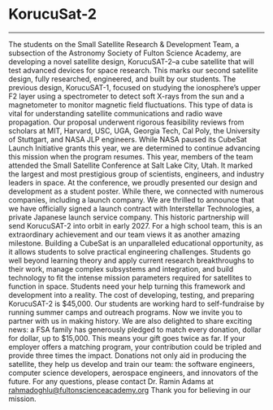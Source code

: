 # KorucuSat-2
---
The students on the Small Satellite Research & Development Team, a subsection of the Astronomy Society of Fulton Science Academy, are developing a novel satellite design, KorucuSAT-2–a cube satellite that will test advanced devices for space research. This marks our second satellite design, fully researched, engineered, and built by our students.
The previous design, KorucuSAT-1, focused on studying the ionosphere’s upper F2 layer using a spectrometer to detect soft X-rays from the sun and a magnetometer to monitor magnetic field fluctuations. This type of data is vital for understanding satellite communications and radio wave propagation. Our proposal underwent rigorous feasibility reviews from scholars at MIT, Harvard, USC, UGA, Georgia Tech, Cal Poly, the University of Stuttgart, and NASA JLP engineers. While NASA paused its CubeSat Launch Initiative grants this year, we are determined to continue advancing this mission when the program resumes.
This year, members of the team attended the Small Satellite Conference at Salt Lake City, Utah. It marked the largest and most prestigious group of scientists, engineers, and industry leaders in space. At the conference, we proudly presented our design and development as a student poster. While there, we connected with numerous companies, including a launch company.
We are thrilled to announce that we have officially signed a launch contract with Interstellar Technologies, a private Japanese launch service company. This historic partnership will send KorucuSAT-2 into orbit in early 2027. For a high school team, this is an extraordinary achievement and our team views it as another amazing milestone.
Building a CubeSat is an unparalleled educational opportunity, as it allows students to solve practical engineering challenges. Students go well beyond learning theory and apply current research breakthroughs to their work, manage complex subsystems and integration, and build technology to fit the intense mission parameters required for satellites to function in space.
Students need your help turning this framework and development into a reality. The cost of developing, testing, and preparing KorucuSAT-2 is $45,000. Our students are working hard to self-fundraise by running summer camps and outreach programs. Now we invite you to partner with us in making history.
We are also delighted to share exciting news: a FSA family has generously pledged to match every donation, dollar for dollar, up to $15,000. This means your gift goes twice as far. If your employer offers a matching program, your contribution could be tripled and provide three times the impact.
Donations not only aid in producing the satellite, they help us develop and train our team: the software engineers, computer science developers, aerospace engineers, and innovators of the future. 
For any questions, please contact Dr. Ramin Adams at rahmadoghlu@fultonscienceacademy.org
Thank you for believing in our mission.

